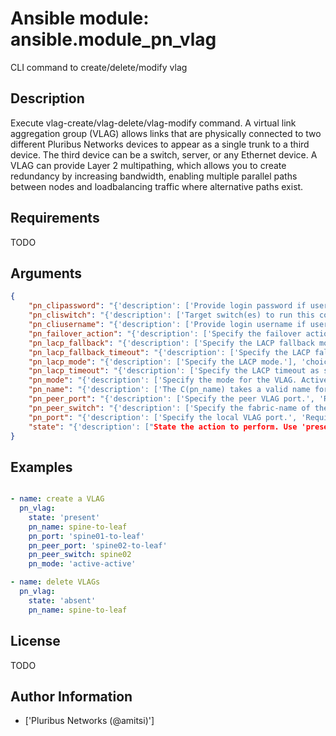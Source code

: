 # Ansible module: ansible.module_pn_vlag


CLI command to create/delete/modify vlag

## Description

Execute vlag-create/vlag-delete/vlag-modify command.
A virtual link aggregation group (VLAG) allows links that are physically connected to two different Pluribus Networks devices to appear as a single trunk to a third device. The third device can be a switch, server, or any Ethernet device. A VLAG can provide Layer 2 multipathing, which allows you to create redundancy by increasing bandwidth, enabling multiple parallel paths between nodes and loadbalancing traffic where alternative paths exist.

## Requirements

TODO

## Arguments

``` json
{
    "pn_clipassword": "{'description': ['Provide login password if user is not root.'], 'required': False}",
    "pn_cliswitch": "{'description': ['Target switch(es) to run this command on.']}",
    "pn_cliusername": "{'description': ['Provide login username if user is not root.'], 'required': False}",
    "pn_failover_action": "{'description': ['Specify the failover action as move or ignore.'], 'choices': ['move', 'ignore']}",
    "pn_lacp_fallback": "{'description': ['Specify the LACP fallback mode as bundles or individual.'], 'choices': ['bundle', 'individual']}",
    "pn_lacp_fallback_timeout": "{'description': ['Specify the LACP fallback timeout in seconds. The range is between 30 and 60 seconds with a default value of 50 seconds.']}",
    "pn_lacp_mode": "{'description': ['Specify the LACP mode.'], 'choices': ['off', 'passive', 'active']}",
    "pn_lacp_timeout": "{'description': ['Specify the LACP timeout as slow(30 seconds) or fast(4 seconds).'], 'choices': ['slow', 'fast']}",
    "pn_mode": "{'description': ['Specify the mode for the VLAG. Active-standby indicates one side is active and the other side is in standby mode. Active-active indicates that both sides of the vlag are up by default.'], 'choices': ['active-active', 'active-standby']}",
    "pn_name": "{'description': ['The C(pn_name) takes a valid name for vlag configuration.'], 'required': True}",
    "pn_peer_port": "{'description': ['Specify the peer VLAG port.', 'Required for vlag-create.']}",
    "pn_peer_switch": "{'description': ['Specify the fabric-name of the peer switch.']}",
    "pn_port": "{'description': ['Specify the local VLAG port.', 'Required for vlag-create.']}",
    "state": "{'description': ["State the action to perform. Use 'present' to create vlag, 'absent' to delete vlag and 'update' to modify vlag."], 'required': True, 'choices': ['present', 'absent', 'update']}",
}
```

## Examples


``` yaml

- name: create a VLAG
  pn_vlag:
    state: 'present'
    pn_name: spine-to-leaf
    pn_port: 'spine01-to-leaf'
    pn_peer_port: 'spine02-to-leaf'
    pn_peer_switch: spine02
    pn_mode: 'active-active'

- name: delete VLAGs
  pn_vlag:
    state: 'absent'
    pn_name: spine-to-leaf

```

## License

TODO

## Author Information
  - ['Pluribus Networks (@amitsi)']
